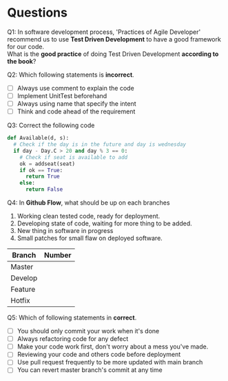 # Questions

Q1: In software development process, 'Practices of Agile Developer' recommend us to use **Test Driven Development** to have a good framework for our code.  
What is the **good practice** of doing Test Driven Development **according to the book**?

Q2: Which following statements is **incorrect**.  

- [ ] Always use comment to explain the code
- [ ] Implement UnitTest beforehand
- [ ] Always using name that specify the intent
- [ ] Think and code ahead of the requirement

Q3: Correct the following code

```python
def Available(d, s):
  # Check if the day is in the future and day is wednesday
  if day - Day.C > 20 and day % 3 == 0:
    # Check if seat is available to add
    ok = addseat(seat)
    if ok == True:
      return True
    else:
      return False
```

Q4: In **Github Flow**, what should be up on each branches

1. Working clean tested code, ready for deployment.
2. Developing state of code, waiting for more thing to be added.
3. New thing in software in progress
4. Small patches for small flaw on deployed software.

| Branch  | Number |
| ------- | ------ |
| Master  |        |
| Develop |        |
| Feature |        |
| Hotfix  |        |

Q5: Which of following statements in **correct**.  

- [ ] You should only commit your work when it's done
- [ ] Always refactoring code for any defect
- [ ] Make your code work first, don't worry about a mess you've made.
- [ ] Reviewing your code and others code before deployment
- [ ] Use pull request frequently to be more updated with main branch
- [ ] You can revert master branch's commit at any time
